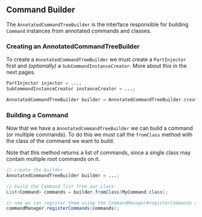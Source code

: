 ## Command Builder

The `AnnotatedCommandTreeBuilder` is the interface responsible for building `Command`
instances from annotated commands and classes.

### Creating an AnnotatedCommandTreeBuilder

To create a `AnnotatedCommandTreeBuilder` we must create a `PartInjector` first and
*(optionally)* a `SubCommandInstanceCreator`. More about this in the next pages.

```java
PartInjector injector = ...;
SubCommandInstanceCreator instanceCreator = ...;

AnnotatedCommandTreeBuilder builder = AnnotatedCommandTreeBuilder.create(injector, instanceCreator);
```

### Building a Command

Now that we have a `AnnotatedCommandTreeBuilder` we can build a command (or multiple commands).
To do this we must call the `fromClass` method with the class of the command we want to build.

Note that this method returns a list of commands, since a single class may contain multiple
root commands on it.

```java
// create the builder
AnnotatedCommandTreeBuilder builder = ...;

// build the Command list from our class
List<Command> commands = builder.fromClass(MyCommand.class);

// now we can register them using the CommandManager#registerCommands convenience method
commandManager.registerCommands(commands);
```